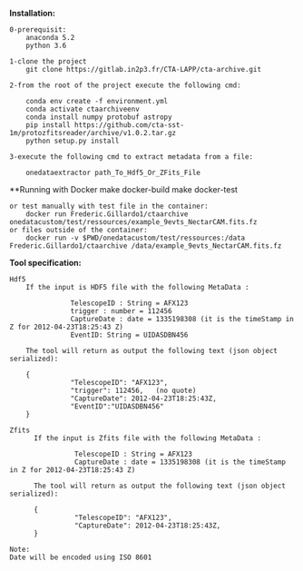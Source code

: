 **Installation:**

    0-prerequisit:
        anaconda 5.2
        python 3.6
    
    1-clone the project
        git clone https://gitlab.in2p3.fr/CTA-LAPP/cta-archive.git
    
    2-from the root of the project execute the following cmd:
    
        conda env create -f environment.yml
        conda activate ctaarchiveenv
        conda install numpy protobuf astropy
        pip install https://github.com/cta-sst-1m/protozfitsreader/archive/v1.0.2.tar.gz
        python setup.py install
        
    3-execute the following cmd to extract metadata from a file:
    
        onedataextractor path_To_Hdf5_Or_ZFits_File

**Running with Docker
        make docker-build
        make docker-test
    
    or test manually with test file in the container:
        docker run Frederic.Gillardo1/ctaarchive onedatacustom/test/ressources/example_9evts_NectarCAM.fits.fz
    or files outside of the container:
        docker run -v $PWD/onedatacustom/test/ressources:/data Frederic.Gillardo1/ctaarchive /data/example_9evts_NectarCAM.fits.fz
        
    
**Tool specification:**
 
    Hdf5
        If the input is HDF5 file with the following MetaData :
     
                   TelescopeID : String = AFX123
                   trigger : number = 112456
                   CaptureDate : date = 1335198308 (it is the timeStamp in Z for 2012-04-23T18:25:43 Z)
                   EventID: String = UIDASDBN456
     
        The tool will return as output the following text (json object serialized):
     
        {
                   "TelescopeID": "AFX123",
                   "trigger": 112456,   (no quote)
                   "CaptureDate": 2012-04-23T18:25:43Z,
                   "EventID":"UIDASDBN456"
        }
    
    Zfits
          If the input is Zfits file with the following MetaData :
             
                    TelescopeID : String = AFX123
                    CaptureDate : date = 1335198308 (it is the timeStamp in Z for 2012-04-23T18:25:43 Z)
                         
          The tool will return as output the following text (json object serialized):
                
          {
                    "TelescopeID": "AFX123",
                    "CaptureDate": 2012-04-23T18:25:43Z,
          }
                                 
    Note:
    Date will be encoded using ISO 8601



